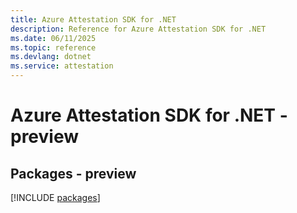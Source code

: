 ```yaml
---
title: Azure Attestation SDK for .NET
description: Reference for Azure Attestation SDK for .NET
ms.date: 06/11/2025
ms.topic: reference
ms.devlang: dotnet
ms.service: attestation
---
```

# Azure Attestation SDK for .NET - preview
## Packages - preview
[!INCLUDE [packages](attestation-index.md)]